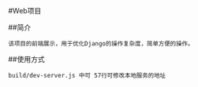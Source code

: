 #Web项目

##简介

    该项目的前端展示，用于优化Django的操作复杂度，简单方便的操作。
    

##使用方式

    build/dev-server.js 中可 57行可修改本地服务的地址

